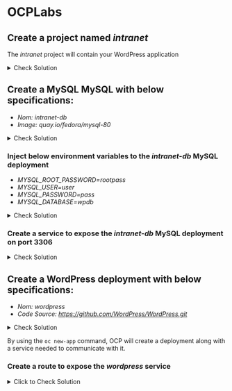 # OCPLabs

## Create a project named _intranet_

The _intranet_ project will contain your WordPress application

<details>
  <summary>Check Solution</summary>
  
  ```
  oc new-project intranet
  ```

</details>
  
## Create a MySQL MySQL with below specifications:
- _Nom: intranet-db_
- _Image: quay.io/fedora/mysql-80_

<details>
  <summary>Check Solution</summary>
  
  ```
  oc create deployment intranet-db --image=quay.io/fedora/mysql-80
  ```
  
</details>


### Inject below environment variables to the _intranet-db_ MySQL deployment

- _MYSQL_ROOT_PASSWORD=rootpass_
- _MYSQL_USER=user_
- _MYSQL_PASSWORD=pass_
- _MYSQL_DATABASE=wpdb_

<details>
  <summary>Check Solution</summary>
  
  ```
  oc set env deployment/intranet-db MYSQL_ROOT_PASSWORD=rootpass MYSQL_USER=user MYSQL_PASSWORD=pass MYSQL_DATABASE=wpdb
  ```

</details>

### Create a service to expose the _intranet-db_ MySQL deployment on port 3306

<details>
  <summary>Check Solution</summary>
  
  ```
  oc expose deployment intranet-db --port 3306
  ```
</details>


## Create a WordPress deployment with below specifications:
- _Nom: wordpress_
- _Code Source: https://github.com/WordPress/WordPress.git_

<details>
  <summary>Check Solution</summary>
  
  ```
  oc new-app https://github.com/WordPress/WordPress.git
  ```
</details>

By using the ```oc new-app``` command, OCP will create a deployment along with a service needed to communicate with it.

### Create a route to expose the _wordpress_ service

<details>
  <summary>Click to Check Solution</summary>
  
  ```
  oc expose service wordpress
  ```
  
</details>
